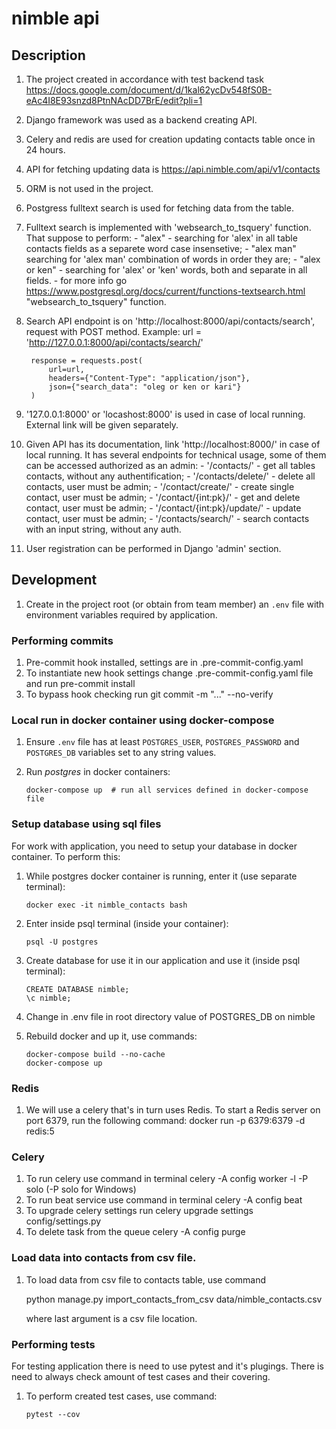 # nimble api

## Description
    
1. The project created in accordance with test backend task
    https://docs.google.com/document/d/1kal62ycDv548fS0B-eAc4I8E93snzd8PtnNAcDD7BrE/edit?pli=1
2. Django framework was used as a backend creating API.
3. Celery and redis are used for creation updating contacts table once in 24 hours.
4. API for fetching updating data is https://api.nimble.com/api/v1/contacts
5. ORM is not used in the project.
6. Postgress fulltext search is used for fetching data from the table.
7. Fulltext search is implemented with 'websearch_to_tsquery' function. That suppose to
    perform:
        - "alex" - searching for 'alex' in all table contacts fields as a separete word 
             case insensetive;
        - "alex man" searching for 'alex man' combination of words in order they are;
        - "alex or ken" - searching for 'alex' or 'ken' words, both and separate
            in all fields.
        - for more info go https://www.postgresql.org/docs/current/functions-textsearch.html
            "websearch_to_tsquery" function.
8. Search API endpoint is on 'http://localhost:8000/api/contacts/search', request with 
    POST method. Example:
        url = 'http://127.0.0.1:8000/api/contacts/search/'

        response = requests.post(
            url=url,
            headers={"Content-Type": "application/json"},
            json={"search_data": "oleg or ken or kari"}
        )
9. '127.0.0.1:8000' or 'locashost:8000' is used in case of local running. External link
    will be given separately.
10. Given API has its documentation, link 'http://localhost:8000/' in case of local running.
    It has several endpoints for technical usage, some of them can be accessed authorized
    as an admin:
        - '/contacts/' - get all tables contacts, without any authentification;
        - '/contacts/delete/' - delete all contacts, user must be admin;
        - '/contact/create/' - create single contact, user must be admin;
        - '/contact/{int:pk}/' - get and delete contact, user must be admin;
        - '/contact/{int:pk}/update/' - update contact, user must be admin;
        - '/contacts/search/' - search contacts with an input string, without any auth.
11. User registration can be performed in Django 'admin' section.

## Development

1. Create in the project root (or obtain from team member) an `.env` file with 
    environment variables required by application.

### Performing commits

1. Pre-commit hook installed, settings are in .pre-commit-config.yaml
2. To instantiate new hook settings change .pre-commit-config.yaml file
     and run     pre-commit install
3. To bypass hook checking run      git commit -m "..." --no-verify

### Local run in docker container using docker-compose

1. Ensure `.env` file has at least `POSTGRES_USER`, `POSTGRES_PASSWORD` and 
    `POSTGRES_DB` variables set to any string values.
2. Run _postgres_ in docker containers:

       docker-compose up  # run all services defined in docker-compose file

### Setup database using sql files

For work with application, you need to setup your database in docker container. To perform this:

1. While postgres docker container is running, enter it (use separate terminal):

       docker exec -it nimble_contacts bash

2. Enter inside psql terminal (inside your container):

       psql -U postgres

3. Create database for use it in our application and use it (inside psql terminal):

       CREATE DATABASE nimble;
       \c nimble;

4. Change in .env file in root directory value of POSTGRES_DB on nimble

5. Rebuild docker and up it, use commands:

       docker-compose build --no-cache
       docker-compose up

### Redis

1. We will use a celery that's in turn uses Redis. 
    To start a Redis server on port 6379, run the following command:
        docker run -p 6379:6379 -d redis:5

### Celery

1. To run celery use command in terminal
    celery -A config worker -l -P solo (-P solo for Windows)
2. To run beat service use command in terminal
    celery -A config beat
3. To upgrade celery settings run
    celery upgrade settings config/settings.py
4. To delete task from the queue
    celery -A config purge

### Load data into contacts from csv file.

1. To load data from csv file to contacts table, use command

    python manage.py import_contacts_from_csv data/nimble_contacts.csv
    
    where last argument is a csv file location.



### Performing tests

For testing application there is need to use pytest and it's plugings.
There is need to always check amount of test cases and their covering.

1. To perform created test cases, use command:

       pytest --cov